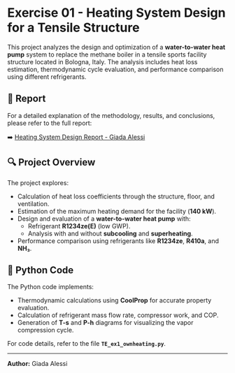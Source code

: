 # Exercise 01 - Heating System Design for a Tensile Structure

This project analyzes the design and optimization of a **water-to-water heat pump** system to replace the methane boiler in a tensile sports facility structure located in Bologna, Italy. The analysis includes heat loss estimation, thermodynamic cycle evaluation, and performance comparison using different refrigerants.

## 📄 Report
For a detailed explanation of the methodology, results, and conclusions, please refer to the full report:

➡️ [Heating System Design Report - Giada Alessi](https://github.com/GiadaAlessi/Thermal_Equipments/blob/main/Exercise_01/Own%20Heating%20Problem%20Report.pdf)

## 🔍 Project Overview
The project explores:
- Calculation of heat loss coefficients through the structure, floor, and ventilation.
- Estimation of the maximum heating demand for the facility (**140 kW**).
- Design and evaluation of a **water-to-water heat pump** with:
  - Refrigerant **R1234ze(E)** (low GWP).  
  - Analysis with and without **subcooling** and **superheating**.
- Performance comparison using refrigerants like **R1234ze**, **R410a**, and **NH₃**.

## 🐍 Python Code
The Python code implements:
- Thermodynamic calculations using **CoolProp** for accurate property evaluation.
- Calculation of refrigerant mass flow rate, compressor work, and COP.
- Generation of **T-s** and **P-h** diagrams for visualizing the vapor compression cycle.

For code details, refer to the file **`TE_ex1_ownheating.py`**.

---
**Author:** Giada Alessi

